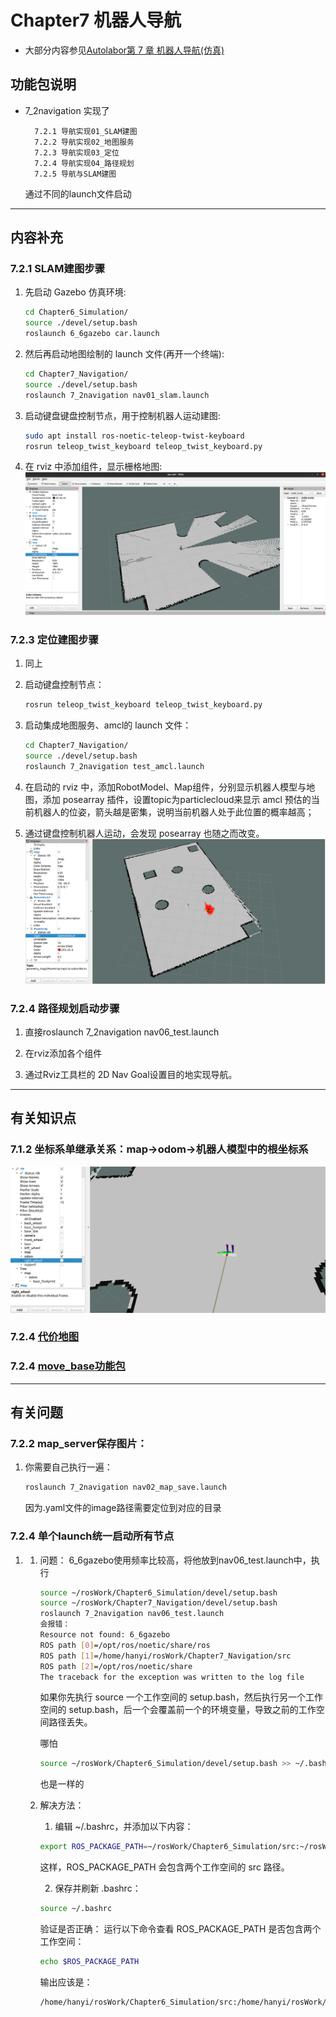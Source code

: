# Chapter7 机器人导航

- 大部分内容参见[Autolabor第 7 章 机器人导航(仿真)](http://www.autolabor.com.cn/book/ROSTutorials/di-7-zhang-ji-qi-ren-dao-822a28-fang-771f29.html)

## 功能包说明
- 7_2navigation 实现了

        7.2.1 导航实现01_SLAM建图
        7.2.2 导航实现02_地图服务
        7.2.3 导航实现03_定位
        7.2.4 导航实现04_路径规划
        7.2.5 导航与SLAM建图

    通过不同的launch文件启动

---

## 内容补充

### 7.2.1 SLAM建图步骤
1. 先启动 Gazebo 仿真环境:
    ```bash
    cd Chapter6_Simulation/
    source ./devel/setup.bash
    roslaunch 6_6gazebo car.launch
    ```

2. 然后再启动地图绘制的 launch 文件(再开一个终端):
    ```bash
    cd Chapter7_Navigation/
    source ./devel/setup.bash
    roslaunch 7_2navigation nav01_slam.launch
    ```

3. 启动键盘键盘控制节点，用于控制机器人运动建图:
    ```bash
    sudo apt install ros-noetic-teleop-twist-keyboard
    rosrun teleop_twist_keyboard teleop_twist_keyboard.py
    ```
4. 在 rviz 中添加组件，显示栅格地图:
![alt text](imgs/Slam.png)

### 7.2.3 定位建图步骤
1. 同上

2. 启动键盘控制节点：
    ```bash
    rosrun teleop_twist_keyboard teleop_twist_keyboard.py
    ```

3. 启动集成地图服务、amcl的 launch 文件：
    ```bash
    cd Chapter7_Navigation/
    source ./devel/setup.bash
    roslaunch 7_2navigation test_amcl.launch
    ```
4. 在启动的 rviz 中，添加RobotModel、Map组件，分别显示机器人模型与地图，添加 posearray 插件，设置topic为particlecloud来显示 amcl 预估的当前机器人的位姿，箭头越是密集，说明当前机器人处于此位置的概率越高；

5. 通过键盘控制机器人运动，会发现 posearray 也随之而改变。
![alt text](imgs/amcl.png)

### 7.2.4 路径规划启动步骤
1. 直接roslaunch 7_2navigation nav06_test.launch

2. 在rviz添加各个组件

3. 通过Rviz工具栏的 2D Nav Goal设置目的地实现导航。

---

## 有关知识点
### 7.1.2 坐标系单继承关系：map->odom->机器人模型中的根坐标系
![alt text](imgs/TF.png)

### 7.2.4 [代价地图](./Costmap.md)

### 7.2.4 [move_base功能包](./move_base.md)
---

## 有关问题
### 7.2.2 map_server保存图片：
1. 你需要自己执行一遍：
    ```bash
    roslaunch 7_2navigation nav02_map_save.launch
    ```
    因为.yaml文件的image路径需要定位到对应的目录
### 7.2.4 单个launch统一启动所有节点
1.  
    1) 问题：
        6_6gazebo使用频率比较高，将他放到nav06_test.launch中，执行
        ```bash
        source ~/rosWork/Chapter6_Simulation/devel/setup.bash
        source ~/rosWork/Chapter7_Navigation/devel/setup.bash
        roslaunch 7_2navigation nav06_test.launch
        会报错：
        Resource not found: 6_6gazebo
        ROS path [0]=/opt/ros/noetic/share/ros
        ROS path [1]=/home/hanyi/rosWork/Chapter7_Navigation/src
        ROS path [2]=/opt/ros/noetic/share
        The traceback for the exception was written to the log file
        ```
        如果你先执行 source 一个工作空间的 setup.bash，然后执行另一个工作空间的 setup.bash，后一个会覆盖前一个的环境变量，导致之前的工作空间路径丢失。

        哪怕
        ```bash
        source ~/rosWork/Chapter6_Simulation/devel/setup.bash >> ~/.bashrc 
        ```
        也是一样的

    2) 解决方法：
        1) 编辑 ~/.bashrc，并添加以下内容：
        ```bash
        export ROS_PACKAGE_PATH=~/rosWork/Chapter6_Simulation/src:~/rosWork/Chapter7_Navigation/src:$ROS_PACKAGE_PATH
        ```
        这样，ROS_PACKAGE_PATH 会包含两个工作空间的 src 路径。

        2) 保存并刷新 .bashrc：
        ```bash
        source ~/.bashrc
        ```

        验证是否正确： 运行以下命令查看 ROS_PACKAGE_PATH 是否包含两个工作空间：
        ```bash
        echo $ROS_PACKAGE_PATH
        ```

        输出应该是：
        ```bash
        /home/hanyi/rosWork/Chapter6_Simulation/src:/home/hanyi/rosWork/Chapter7_Navigatio
        ```
